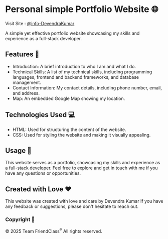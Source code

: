 # Personal simple Portfolio Website 🌐
Visit Site : [@info-DevendraKumar](https://devendrakumar-jaj.github.io/aboutMe/)

A simple yet effective portfolio website showcasing my skills and experience as a full-stack developer.

## Features 🎨

- Introduction: A brief introduction to who I am and what I do.
- Technical Skills: A list of my technical skills, including programming languages, frontend and backend frameworks, and database management.
- Contact Information: My contact details, including phone number, email, and address.
- Map: An embedded Google Map showing my location.

## Technologies Used 💻

- HTML: Used for structuring the content of the website.
- CSS: Used for styling the website and making it visually appealing.

## Usage 📄

This website serves as a portfolio, showcasing my skills and experience as a full-stack developer. Feel free to explore and get in touch with me if you have any questions or opportunities.

## Created with Love ❤

This website was created with love and care by  Devendra Kumar If you have any feedback or suggestions, please don't hesitate to reach out.

### Copyright 📝

&copy; 2025 Team FriendClass<sup>&reg;</sup> All rights reserved.
